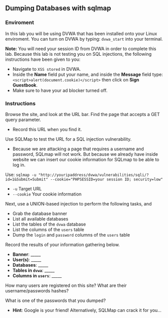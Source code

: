 ## Dumping Databases with sqlmap


### Enviroment

In this lab you will be using DVWA that has been installed onto your Linux enviroment. You can turn on DVWA by typing: `dvwa_start` into your terminal.

**Note:** You will need your session ID from DVWA in order to complete this lab. Because this lab is not testing you on SQL injections, the following instructions have been given to you:
- Navigate to `XSS stored` in DVWA. 
- Inside the **Name** field put your name, and inside the **Message** field type: `<script>alert(document.cookie)</script>` then click on **Sign Guestbook**. 
- Make sure to have your ad blocker turned off.


### Instructions


Browse the site, and look at the URL bar. Find the page that accepts a GET query parameter.
  - Record this URL when you find it.

Use SQLMap to test the URL for a SQL injection vulnerability.
- Because we are attacking a page that requires a username and password, SQLmap will not work. But because we already have inside website we can insert our cookie information for SQLmap to be able to log in. 

Use: `sqlmap -u "http://youripaddress/dvwa/vulnerabilities/sqli/?id=1&Submit=Submit" --cookie="PHPSESSID=your session ID; security=low"`

- `-u` Target URL
- `--cookie` Your cookie information 


Next, use a UNION-based injection to perform the following tasks, and 
  - Grab the database banner
  - List all available databases
  - List the tables of the `dvwa` database
  - List the columns of the `users` table
  - Dump the `login` and `password` columns of the `users` table

Record the results of your information gathering below.
  - **Banner**: _____
  - **User(s)**: _____
  - **Databases**: _____
  - **Tables in `dvwa`**: _____
  - **Columns in `users`**: _____

How many users are registered on this site? What are their username/passwords hashes?

What is one of the passwords that you dumped?
  - **Hint**: Google is your friend! Alternatively, SQLMap can crack it for you...
